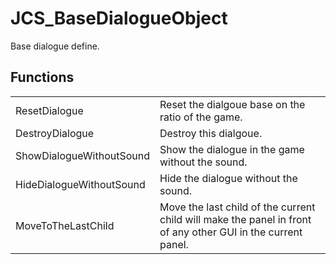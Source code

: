 # JCS_BaseDialogueObject

Base dialogue define.


## Functions

<table>
  <tr>
    <td>ResetDialogue</td>
    <td>Reset the dialgoue base on the ratio of the game.</td>
  </tr>
  <tr>
    <td>DestroyDialogue</td>
    <td>Destroy this dialgoue.</td>
  </tr>
  <tr>
    <td>ShowDialogueWithoutSound</td>
    <td>Show the dialogue in the game without the sound.</td>
  </tr>
  <tr>
    <td>HideDialogueWithoutSound</td>
    <td>Hide the dialogue without the sound.</td>
  </tr>
  <tr>
    <td>MoveToTheLastChild</td>
    <td>
      Move the last child of the current child will make the panel in front
      of any other GUI in the current panel.
    </td>
  </tr>
</table>
